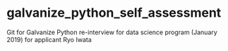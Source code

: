 # galvanize_python_self_assessment
Git for Galvanize Python re-interview for data science program (January 2019) for applicant Ryo Iwata
